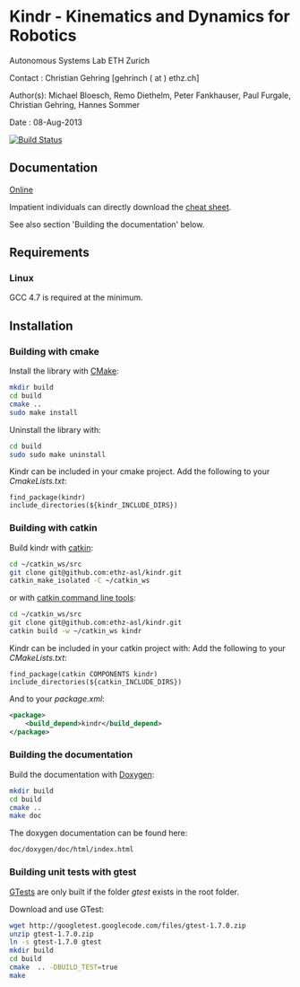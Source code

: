 Kindr - Kinematics and Dynamics for Robotics
============================================

Autonomous Systems Lab
ETH Zurich

Contact  : Christian Gehring [gehrinch ( at ) ethz.ch]

Author(s): Michael Bloesch, Remo Diethelm, Peter Fankhauser, Paul Furgale, Christian Gehring, Hannes Sommer

Date     : 08-Aug-2013

[![Build Status](http://129.132.38.183:8080/job/kindr/badge/icon)](http://129.132.38.183:8080/job/kindr/)

## Documentation

[Online](http://ethz-asl-lr.bitbucket.org/kindr)

Impatient individuals can directly download the [cheat sheet](http://ethz-asl-lr.bitbucket.org/kindr/cheatsheet_latest.pdf).

See also section 'Building the documentation' below.

## Requirements

### Linux
GCC 4.7 is required at the minimum.

## Installation

### Building with cmake

Install the library with [CMake](www.cmake.org):

```bash
mkdir build
cd build
cmake ..
sudo make install
```

Uninstall the library with:

```bash
cd build
sudo sudo make uninstall
```

Kindr can be included in your cmake project.
Add the following to your *CmakeLists.txt*:

```
find_package(kindr) 
include_directories(${kindr_INCLUDE_DIRS}) 
```

### Building with catkin

Build kindr with [catkin](wiki.ros.org/catkin):

```bash
cd ~/catkin_ws/src
git clone git@github.com:ethz-asl/kindr.git
catkin_make_isolated -C ~/catkin_ws

```

or with [catkin command line tools](http://catkin-tools.readthedocs.org):

```bash
cd ~/catkin_ws/src
git clone git@github.com:ethz-asl/kindr.git
catkin build -w ~/catkin_ws kindr
```

Kindr can be included in your catkin project with:
Add the following to your *CMakeLists.txt*:

```
find_package(catkin COMPONENTS kindr) 
include_directories(${catkin_INCLUDE_DIRS}) 
```

And to your *package.xml*:

```xml
<package>
	<build_depend>kindr</build_depend>
</package>
```



### Building the documentation

Build the documentation with [Doxygen](www.doxygen.org):
```bash
mkdir build
cd build
cmake ..
make doc
```

The doxygen documentation can be found here:

```
doc/doxygen/doc/html/index.html
```

### Building unit tests with gtest

[GTests](https://code.google.com/p/googletest/) are only built if the folder *gtest* exists in the root folder.

Download and use GTest:

```bash
wget http://googletest.googlecode.com/files/gtest-1.7.0.zip
unzip gtest-1.7.0.zip
ln -s gtest-1.7.0 gtest
mkdir build
cd build
cmake  .. -DBUILD_TEST=true
make
```
